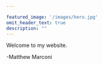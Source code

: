 ```yaml
---

featured_image: '/images/hero.jpg'
omit_header_text: true
description: ""
---
```

Welcome to my website.

-Matthew Marconi